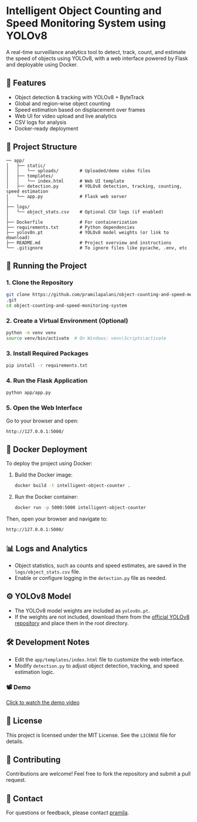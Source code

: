 # Intelligent Object Counting and Speed Monitoring System using YOLOv8

A real-time surveillance analytics tool to detect, track, count, and estimate the speed of objects using YOLOv8, with a web interface powered by Flask and deployable using Docker.

## 📌 Features
- Object detection & tracking with YOLOv8 + ByteTrack
- Global and region-wise object counting
- Speed estimation based on displacement over frames
- Web UI for video upload and live analytics
- CSV logs for analysis
- Docker-ready deployment

## 🧱 Project Structure
```
── app/
│   ├── static/
│   │   └── uploads/        # Uploaded/demo video files
│   ├── templates/
│   │   └── index.html      # Web UI template
│   ├── detection.py        # YOLOv8 detection, tracking, counting, speed estimation
│   └── app.py              # Flask web server
│
├── logs/
│   └── object_stats.csv    # Optional CSV logs (if enabled)
│
├── Dockerfile              # For containerization
├── requirements.txt        # Python dependencies
├── yolov8n.pt              # YOLOv8 model weights (or link to download)
├── README.md               # Project overview and instructions
└── .gitignore              # To ignore files like pycache, .env, etc
```

## 🚀 Running the Project

### 1. Clone the Repository
```bash
git clone https://github.com/pramilapalani/object-counting-and-speed-monitoring-system
.git
cd object-counting-and-speed-monitoring-system
```

### 2. Create a Virtual Environment (Optional)
```bash
python -m venv venv
source venv/bin/activate  # On Windows: venv\Scripts\activate
```

### 3. Install Required Packages
```bash
pip install -r requirements.txt
```

### 4. Run the Flask Application
```bash
python app/app.py
```

### 5. Open the Web Interface
Go to your browser and open:
```
http://127.0.0.1:5000/
```

## 🐳 Docker Deployment
To deploy the project using Docker:
1. Build the Docker image:
   ```bash
   docker build -t intelligent-object-counter .
   ```
2. Run the Docker container:
   ```bash
   docker run -p 5000:5000 intelligent-object-counter
   ```

Then, open your browser and navigate to:
```
http://127.0.0.1:5000/
```

## 📊 Logs and Analytics
- Object statistics, such as counts and speed estimates, are saved in the `logs/object_stats.csv` file.
- Enable or configure logging in the `detection.py` file as needed.

## ⚙️ YOLOv8 Model
- The YOLOv8 model weights are included as `yolov8n.pt`.
- If the weights are not included, download them from the [official YOLOv8 repository](https://github.com/ultralytics/ultralytics) and place them in the root directory.

## 🛠️ Development Notes
- Edit the `app/templates/index.html` file to customize the web interface.
- Modify `detection.py` to adjust object detection, tracking, and speed estimation logic.

### 📽️ Demo
[Click to watch the demo video](app/static/output/output-demo.mp4)

## 📝 License
This project is licensed under the MIT License. See the `LICENSE` file for details.

## 🤝 Contributing
Contributions are welcome! Feel free to fork the repository and submit a pull request.

## 📧 Contact
For questions or feedback, please contact [pramila](mailto:pramilapalani@gmail.com).
